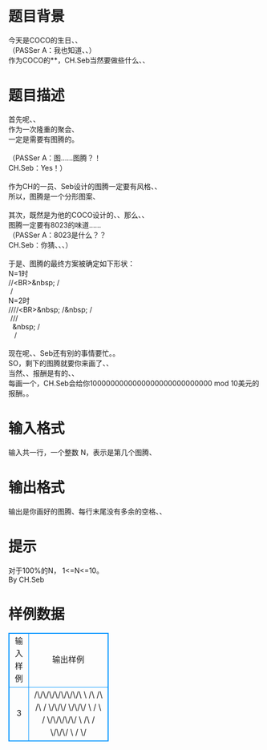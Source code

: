 # 

 
 # 题目背景 
今天是COCO的生日、、<BR>（PASSer&nbsp;A：我也知道、、）<BR>作为COCO的**，CH.Seb当然要做些什么、、 

 
 # 题目描述 
首先呢、、<BR>作为一次隆重的聚会、<BR>一定是需要有图腾的。<BR><BR>（PASSer&nbsp;A：图……图腾？！<BR>CH.Seb：Yes！）<BR><BR>作为CH的一员、Seb设计的图腾一定要有风格、、<BR>所以，图腾是一个分形图案、<BR><BR>其次，既然是为他的COCO设计的、、那么、、<BR>图腾一定要有8023的味道……<BR>（PASSer&nbsp;A：8023是什么？？<BR>CH.Seb：你猜、、、）<BR><BR>于是、图腾的最终方案被确定如下形状：<BR>N=1时<BR>/\/\<BR>\&nbsp;&nbsp;/<BR>&nbsp;\/<BR>N=2时<BR>/\/\/\/\<BR>\&nbsp;&nbsp;/\&nbsp;&nbsp;/<BR>&nbsp;\/\/\/<BR>&nbsp;&nbsp;\&nbsp;&nbsp;/<BR>&nbsp;&nbsp;&nbsp;\/<BR><BR>现在呢、、Seb还有别的事情要忙。。<BR>SO，剩下的图腾就要你来画了、、<BR>当然、、报酬是有的、、<BR>每画一个，CH.Seb会给你1000000000000000000000000000&nbsp;mod&nbsp;10美元的报酬。。 

 
 # 输入格式 
输入共一行，一个整数&nbsp;N，表示是第几个图腾、<BR> 

 
 # 输出格式 
输出是你画好的图腾、每行末尾没有多余的空格、、 

 
 # 提示 
对于100%的N，&nbsp;1&lt;=N&lt;=10。<BR>By&nbsp;CH.Seb 
# 样例数据
<style>
        table,table tr th, table tr td { border:1px solid #0094ff; }
        table { width: 200px; min-height: 25px; line-height: 25px; text-align: center; border-collapse: collapse;}   
    </style>
<table>
	<tr>
		<td>输入样例</td>
		<td>输出样例</td>
	</tr>
<tr><td>3
</td><td>/\/\/\/\/\/\/\/\
\  /\  /\  /\  /
 \/\/\/  \/\/\/
  \  /    \  /
   \/\/\/\/\/
    \  /\  /
     \/\/\/
      \  /
       \/
</td></tr></table>
